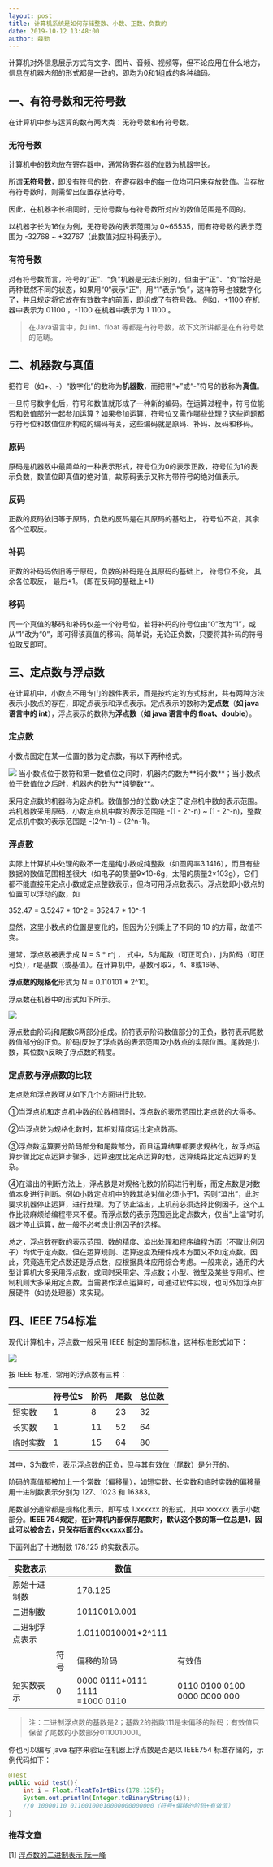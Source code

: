 ```yaml
---
layout: post
title: 计算机系统是如何存储整数、小数、正数、负数的
date: 2019-10-12 13:48:00
author: 薛勤
---
```

计算机对外信息展示方式有文字、图片、音频、视频等，但不论应用在什么地方，信息在机器内部的形式都是一致的，即均为0和1组成的各种编码。

## 一、有符号数和无符号数

在计算机中参与运算的数有两大类：无符号数和有符号数。

### 无符号数

计算机中的数均放在寄存器中，通常称寄存器的位数为机器字长。

所谓**无符号数**，即没有符号的数，在寄存器中的每一位均可用来存放数值。当存放有符号数时，则需留出位置存放符号。

因此，在机器字长相同时，无符号数与有符号数所对应的数值范围是不同的。

以机器字长为16位为例，无符号数的表示范围为 0~65535，而有符号数的表示范围为 -32768 ~ +32767（此数值对应补码表示）。

### 有符号数

对有符号数而言，符号的“正”、“负”机器是无法识别的，但由于“正”、“负”恰好是两种截然不同的状态，如果用“0“表示“正”，用“1”表示“负”，这样符号也被数字化了，并且规定将它放在有效数字的前面，即组成了有符号数。
例如，+1100 在机器中表示为 01100 ，-1100 在机器中表示为 1 1100 。

> 在Java语言中，如 int、float 等都是有符号数，故下文所讲都是在有符号数的范畴。

## 二、机器数与真值

把符号（如+、-）“数字化”的数称为**机器数**，而把带“+”或“-”符号的数称为**真值**。

一旦符号数字化后，符号和数值就形成了一种新的编码。在运算过程中，符号位能否和数值部分一起参加运算？如果参加运算，符号位又需作哪些处理？这些问题都与符号位和数值位所构成的编码有关，这些编码就是原码、补码、反码和移码。

### 原码

原码是机器数中最简单的一种表示形式，符号位为0的表示正数，符号位为1的表示负数，数值位即真值的绝对值，故原码表示又称为带符号的绝对值表示。

### 反码

正数的反码依旧等于原码，负数的反码是在其原码的基础上， 符号位不变，其余各个位取反。

### 补码

正数的补码码依旧等于原码，负数的补码是在其原码的基础上， 符号位不变， 其余各位取反， 最后+1。 (即在反码的基础上+1)

### 移码

同一个真值的移码和补码仅差一个符号位，若将补码的符号位由“0”改为“1”，或从“1”改为“0”，即可得该真值的移码。简单说，无论正负数，只要将其补码的符号位取反即可。

## 三、定点数与浮点数

在计算机中，小数点不用专门的器件表示，而是按约定的方式标出，共有两种方法表示小数点的存在，即定点表示和浮点表示。定点表示的数称为**定点数**（**如 java 语言中的 int**），浮点表示的数称为**浮点数**（**如 java 语言中的 float、double**）。

### 定点数

小数点固定在某一位置的数为定点数，有以下两种格式。

<img src="https://tva1.sinaimg.cn/large/006y8mN6ly1g7udhupucij30qg03u0tm.jpg" referrerPolicy="no-referrer"/>
当小数点位于数符和第一数值位之间时，机器内的数为**纯小数**；当小数点位于数值位之后时，机器内的数为**纯整数**。

采用定点数的机器称为定点机。数值部分的位数n决定了定点机中数的表示范围。若机器数采用原码，小数定点机中数的表示范围是 -(1 - 2^-n) ~ (1 - 2^-n)，整数定点机中数的表示范围是 -(2^n-1) ~ (2^n-1)。

### 浮点数

实际上计算机中处理的数不一定是纯小数或纯整数（如圆周率3.1416），而且有些数据的数值范围相差很大（如电子的质量9×10-6g，太阳的质量2×103g），它们都不能直接用定点小数或定点整数表示，但均可用浮点数表示。浮点数即小数点的位置可以浮动的数，如

352.47 = 3.5247 * 10^2 = 3524.7 * 10^-1

显然，这里小数点的位置是变化的，但因为分别乘上了不同的 10 的方幂，故值不变。

通常，浮点数被表示成 N = S * r^j ， 式中，S为尾数（可正可负），j为阶码（可正可负），r是基数（或基值）。在计算机中，基数可取2，4、8或16等。

**浮点数的规格化**形式为 N = 0.110101 * 2^10。

浮点数在机器中的形式如下所示。

<img src="https://tva1.sinaimg.cn/large/006y8mN6ly1g7udhkb0h3j30r0052dgt.jpg" referrerPolicy="no-referrer"/>

浮点数由阶码j和尾数S两部分组成。阶符表示阶码数值部分的正负，数符表示尾数数值部分的正负。阶码j反映了浮点数的表示范围及小数点的实际位置。尾数是小数，其位数n反映了浮点数的精度。

### 定点数与浮点数的比较

定点数和浮点数可从如下几个方面进行比较。

①当浮点机和定点机中数的位数相同时，浮点数的表示范围比定点数的大得多。

②当浮点数为规格化数时，其相对精度远比定点数高。

③浮点数运算要分阶码部分和尾数部分，而且运算结果都要求规格化，故浮点运算步骤比定点运算步骤多，运算速度比定点运算的低，运算线路比定点运算的复杂。

④在溢出的判断方法上，浮点数是对规格化数的阶码进行判断，而定点数是对数值本身进行判断。例如小数定点机中的数其绝对值必须小于1，否则“溢出”，此时要求机器停止运算，进行处理。为了防止溢出，上机前必须选择比例因子，这个工作比较麻烦给编程带来不便。而浮点数的表示范围远比定点数大，仅当“上溢”时机器才停止运算，故一般不必考虑比例因子的选择。

总之，浮点数在数的表示范围、数的精度、溢出处理和程序编程方面（不取比例因子）均优于定点数。但在运算规则、运算速度及硬件成本方面又不如定点数。因此，究竟选用定点数还是浮点数，应根据具体应用综合考虑。一般来说，通用的大型计算机大多采用浮点数，或同时采用定、浮点数；小型、微型及某些专用机、控制机则大多采用定点数。当需要作浮点运算时，可通过软件实现，也可外加浮点扩展硬件（如协处理器）来实现。

## 四、IEEE 754标准

现代计算机中，浮点数一般采用 IEEE 制定的国际标准，这种标准形式如下：

<img src="https://tva1.sinaimg.cn/large/006y8mN6ly1g7ug4ge0adj30ky03gmxl.jpg" referrerPolicy="no-referrer"/>

按 IEEE 标准，常用的浮点数有三种：

|          | 符号位S | 阶码 | 尾数 | 总位数 |
| -------- | ------- | ---- | ---- | ------ |
| 短实数   | 1       | 8    | 23   | 32     |
| 长实数   | 1       | 11   | 52   | 64     |
| 临时实数 | 1       | 15   | 64   | 80     |

其中，S为数符，表示浮点数的正负，但与其有效位（尾数）是分开的。

阶码的真值都被加上一个常数（偏移量），如短实数、长实数和临时实数的偏移量用十进制数表示分别为 127、1023 和 16383。

尾数部分通常都是规格化表示，即写成 1.xxxxxx 的形式，其中 xxxxxx 表示小数部分。**IEEE 754规定，在计算机内部保存尾数时，默认这个数的第一位总是1，因此可以被舍去，只保存后面的xxxxxx部分。**

下面列出了十进制数 178.125 的实数表示。

| 实数表示       |      | 数值                                |                              |
| -------------- | ---- | ----------------------------------- | ---------------------------- |
| 原始十进制数   |      | 178.125                             |                              |
| 二进制数       |      | 10110010.001                        |                              |
| 二进制浮点表示 |      | 1.0110010001*2^111                  |                              |
|                | 符号 | 偏移的阶码                          | 有效值                       |
| 短实数表示     | 0    | 0000 0111+0111 1111<br />=1000 0110 | 0110 0100 0100 0000 0000 000 |

> 注：二进制浮点数的基数是2；基数2的指数111是未偏移的阶码；有效值只保留了尾数的小数部分0110010001。

你也可以编写 java 程序来验证在机器上浮点数是否是以 IEEE754 标准存储的，示例代码如下：


```java
@Test
public void test(){
    int i = Float.floatToIntBits(178.125f);
    System.out.println(Integer.toBinaryString(i));
    //0 10000110 01100100010000000000000（符号+偏移的阶码+有效值）
}
```

### 推荐文章

[1] [浮点数的二进制表示 阮一峰](http://www.ruanyifeng.com/blog/2010/06/ieee_floating-point_representation.html)

